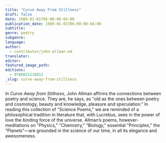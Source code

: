```yaml
---
title: "Curve Away From Stillness"
draft: false
date: 1989-01-01T06:00:00-04:00
publication_date: 1989-01-01T06:00:00-04:00
subtitle:
genre: poetry
subgenre:
language:
author:
  - contributor/john-allman.md
translator:
editor:
featured_image_path:
editions:
  - 9780811210812
_slug: curve-away-from-stillness
---
```


_In Curve Away from Stillness_, John Allman affirms the connections between poetry and science. They are, he says, as "old as the ones between poetry and cosmology, beauty and knowledge, pleasure and speculation." In reading this collection of "Science Poems," we are reminded of a philosophical tradition in literature that, with Lucretius, sees in the power of love the binding force of the universe. Allman’s poems, however-meditations on "Physics," "Chemistry," "Biology," essential "Principles," the "Planets"––are grounded in the science of our time, in all its elegance and awesomeness.

